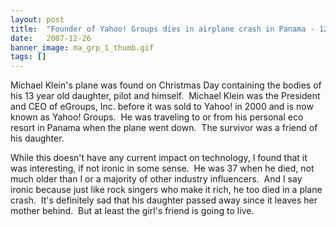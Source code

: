 ```yaml
---
layout: post
title:  "Founder of Yahoo! Groups dies in airplane crash in Panama - 12 yr old survives"
date:   2007-12-26
banner_image: ma_grp_1_thumb.gif
tags: []
---
```


Michael Klein's plane was found on Christmas Day containing the bodies of his 13 year old daughter, pilot and himself.  Michael Klein was the President and CEO of eGroups, Inc. before it was sold to Yahoo! in 2000 and is now known as Yahoo! Groups.  He was traveling to or from his personal eco resort in Panama when the plane went down.  The survivor was a friend of his daughter.

While this doesn't have any current impact on technology, I found that it was interesting, if not ironic in some sense.  He was 37 when he died, not much older than I or a majority of other industry influencers.  And I say ironic because just like rock singers who make it rich, he too died in a plane crash.  It's definitely sad that his daughter passed away since it leaves her mother behind.  But at least the girl's friend is going to live.